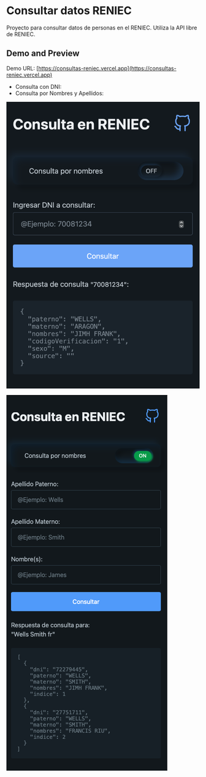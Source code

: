 # Consultar datos RENIEC
Proyecto para consultar datos de personas en el RENIEC. Utiliza la API libre de RENIEC.

## Demo and Preview
Demo URL: [https://consultas-reniec.vercel.app](https://consultas-reniec.vercel.app)

- Consulta con DNI:
- Consulta por Nombres y Apellidos:


![Preview](https://raw.githubusercontent.com/frankliworld/reniec/main/images/reniec.png)

![Preview](https://raw.githubusercontent.com/frankliworld/reniec/main/images/reniec-names.png)

